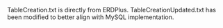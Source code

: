 TableCreation.txt is directly from ERDPlus. 
TableCreationUpdated.txt has been modified to better align with MySQL implementation. 

